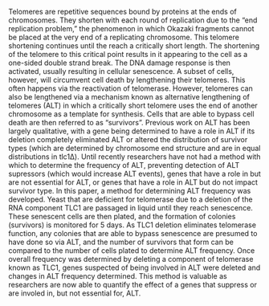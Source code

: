 Telomeres are repetitive sequences bound by proteins at the ends of chromosomes. They shorten with each round of replication due to the “end replication problem,” the phenomenon in which Okazaki fragments cannot be placed at the very end of a replicating chromosome. This telomere shortening continues until the reach a critically short length. The shortening of the telomere to this critical point results in it appearing to the cell as a one-sided double strand break. The DNA damage response is then activated, usually resulting in cellular senescence. A subset of cells, however, will circumvent cell death by lengthening their telomeres. This often happens via the reactivation of telomerase. However, telomeres can also be lengthened via a mechanism known as alternative lengthening of telomeres (ALT) in which a critically short telomere uses the end of another chromosome as a template for synthesis. Cells that are able to bypass cell death are then referred to as “survivors”. Previous work on ALT has been largely qualitative, with a gene being determined to have a role in ALT if its deletion completely eliminated ALT or altered the distribution of survivor types (which are determined by chromosome end structure and are in equal distributions in tlc1Δ). Until recently researchers have not had a method with which to determine the frequency of ALT, preventing detection of ALT supressors (which would increase ALT events), genes that have a role in but are not essential for ALT, or genes that have a role in ALT but do not impact survivor type. In this paper, a method for determining ALT frequency was developed. Yeast that are deficient for telomerase due to a deletion of the RNA component TLC1 are passaged in liquid until they reach senescence. These senescent cells are then plated, and the formation of colonies (survivors) is monitored for 5 days. As TLC1 deletion eliminates telomerase function, any colonies that are able to bypass senescence are presumed to have done so via ALT, and the number of survivors that form can be compared to the number of cells plated to determine ALT frequency. Once overall frequency was determined by deleting a component of telomerase known as TLC1, genes suspected of being involved in ALT were deleted and changes in ALT frequency determined. This method is valuable as researchers are now able to quantify the effect of a genes that suppress or are involed in, but not essential for, ALT.
